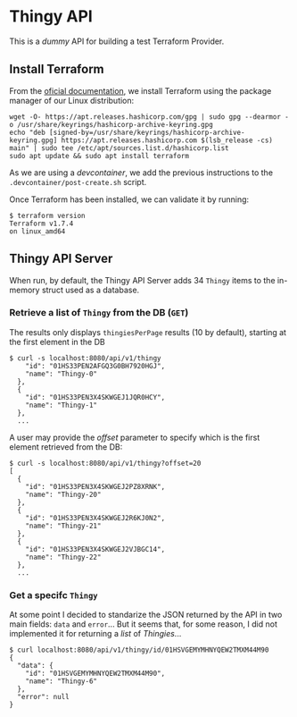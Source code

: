 # Thingy API

This is a *dummy* API for building a test Terraform Provider.

## Install Terraform

From the [oficial documentation](https://developer.hashicorp.com/terraform/install), we install Terraform using the package manager of our Linux distribution:

```console
wget -O- https://apt.releases.hashicorp.com/gpg | sudo gpg --dearmor -o /usr/share/keyrings/hashicorp-archive-keyring.gpg
echo "deb [signed-by=/usr/share/keyrings/hashicorp-archive-keyring.gpg] https://apt.releases.hashicorp.com $(lsb_release -cs) main" | sudo tee /etc/apt/sources.list.d/hashicorp.list
sudo apt update && sudo apt install terraform
```

As we are using a *devcontainer*, we add the previous instructions to the `.devcontainer/post-create.sh` script.

Once Terraform has been installed, we can validate it by running:

```console
$ terraform version
Terraform v1.7.4
on linux_amd64
```

## Thingy API Server

When run, by default, the Thingy API Server adds 34 `Thingy` items to the in-memory struct used as a database.

### Retrieve a list of `Thingy` from the DB (`GET`)

The results only displays `thingiesPerPage` results (10 by default), starting at the first element in the DB

```console
$ curl -s localhost:8080/api/v1/thingy
    "id": "01HS33PEN2AFGQ3G0BH7920HGJ",
    "name": "Thingy-0"
  },
  {
    "id": "01HS33PEN3X4SKWGEJ1JQR0HCY",
    "name": "Thingy-1"
  },
  ...
```

A user may provide the *offset* parameter to specify which is the first element retrieved from the DB:

```console
$ curl -s localhost:8080/api/v1/thingy?offset=20
[
  {
    "id": "01HS33PEN3X4SKWGEJ2PZ8XRNK",
    "name": "Thingy-20"
  },
  {
    "id": "01HS33PEN3X4SKWGEJ2R6KJ0N2",
    "name": "Thingy-21"
  },
  {
    "id": "01HS33PEN3X4SKWGEJ2VJBGC14",
    "name": "Thingy-22"
  },
  ...
```

### Get a specifc `Thingy`

At some point I decided to standarize the JSON returned by the API in two main fields: `data` and `error`... But it seems that, for some reason, I did not implemented it for returning a *list* of *Thingies*...

```console
$ curl localhost:8080/api/v1/thingy/id/01HSVGEMYMHNYQEW2TMXM44M90
{
  "data": {
    "id": "01HSVGEMYMHNYQEW2TMXM44M90",
    "name": "Thingy-6"
  },
  "error": null
}
```

